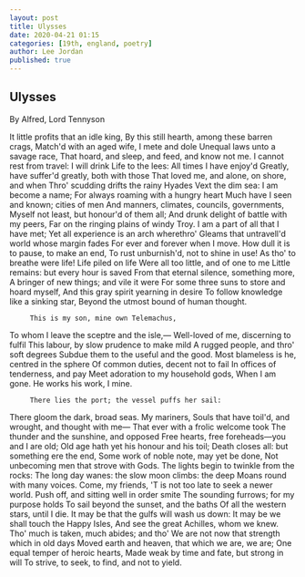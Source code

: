 ```yaml
---
layout: post
title: Ulysses
date: 2020-04-21 01:15
categories: [19th, england, poetry]
author: Lee Jordan
published: true
---
```


<h2>Ulysses</h2>

By Alfred, Lord Tennyson

It little profits that an idle king,
By this still hearth, among these barren crags,
Match'd with an aged wife, I mete and dole
Unequal laws unto a savage race,
That hoard, and sleep, and feed, and know not me.
I cannot rest from travel: I will drink
Life to the lees: All times I have enjoy'd
Greatly, have suffer'd greatly, both with those
That loved me, and alone, on shore, and when
Thro' scudding drifts the rainy Hyades
Vext the dim sea: I am become a name;
For always roaming with a hungry heart
Much have I seen and known; cities of men
And manners, climates, councils, governments,
Myself not least, but honour'd of them all;
And drunk delight of battle with my peers,
Far on the ringing plains of windy Troy.
I am a part of all that I have met;
Yet all experience is an arch wherethro'
Gleams that untravell'd world whose margin fades
For ever and forever when I move.
How dull it is to pause, to make an end,
To rust unburnish'd, not to shine in use!
As tho' to breathe were life! Life piled on life
Were all too little, and of one to me
Little remains: but every hour is saved
From that eternal silence, something more,
A bringer of new things; and vile it were
For some three suns to store and hoard myself,
And this gray spirit yearning in desire
To follow knowledge like a sinking star,
Beyond the utmost bound of human thought.

         This is my son, mine own Telemachus,
To whom I leave the sceptre and the isle,—
Well-loved of me, discerning to fulfil
This labour, by slow prudence to make mild
A rugged people, and thro' soft degrees
Subdue them to the useful and the good.
Most blameless is he, centred in the sphere
Of common duties, decent not to fail
In offices of tenderness, and pay
Meet adoration to my household gods,
When I am gone. He works his work, I mine.

         There lies the port; the vessel puffs her sail:
There gloom the dark, broad seas. My mariners,
Souls that have toil'd, and wrought, and thought with me—
That ever with a frolic welcome took
The thunder and the sunshine, and opposed
Free hearts, free foreheads—you and I are old;
Old age hath yet his honour and his toil;
Death closes all: but something ere the end,
Some work of noble note, may yet be done,
Not unbecoming men that strove with Gods.
The lights begin to twinkle from the rocks:
The long day wanes: the slow moon climbs: the deep
Moans round with many voices. Come, my friends,
'T is not too late to seek a newer world.
Push off, and sitting well in order smite
The sounding furrows; for my purpose holds
To sail beyond the sunset, and the baths
Of all the western stars, until I die.
It may be that the gulfs will wash us down:
It may be we shall touch the Happy Isles,
And see the great Achilles, whom we knew.
Tho' much is taken, much abides; and tho'
We are not now that strength which in old days
Moved earth and heaven, that which we are, we are;
One equal temper of heroic hearts,
Made weak by time and fate, but strong in will
To strive, to seek, to find, and not to yield.
